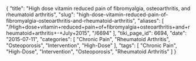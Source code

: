 {
    "title": "High dose vitamin reduced pain of fibromyalgia, osteoarthritis, and rheumatoid arthritis",
    "slug": "high-dose-vitamin-reduced-pain-of-fibromyalgia-osteoarthritis-and-rheumatoid-arthritis",
    "aliases": [
        "/High+dose+vitamin+reduced+pain+of+fibromyalgia+osteoarthritis+and+rheumatoid+arthritis+-+July+2015",
        "/6694"
    ],
    "tiki_page_id": 6694,
    "date": "2015-07-11",
    "categories": [
        "Chronic Pain",
        "Rheumatoid Arthritis",
        "Osteoporosis",
        "Intervention",
        "High-Dose"
    ],
    "tags": [
        "Chronic Pain",
        "High-Dose",
        "Intervention",
        "Osteoporosis",
        "Rheumatoid Arthritis"
    ]
}